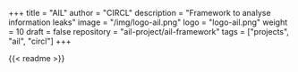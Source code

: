 +++
title = "AIL"
author = "CIRCL"
description = "Framework to analyse information leaks"
image = "/img/logo-ail.png"
logo = "logo-ail.png"
weight = 10
draft = false
repository = "ail-project/ail-framework"
tags = ["projects", "ail", "circl"]
+++

{{< readme >}}
